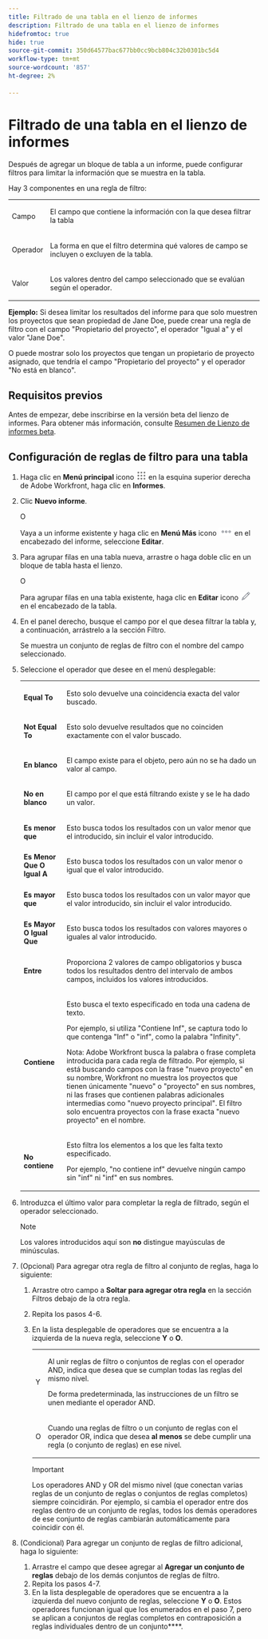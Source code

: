 ```yaml
---
title: Filtrado de una tabla en el lienzo de informes
description: Filtrado de una tabla en el lienzo de informes
hidefromtoc: true
hide: true
source-git-commit: 350d64577bac677bb0cc9bcb804c32b0301bc5d4
workflow-type: tm+mt
source-wordcount: '857'
ht-degree: 2%

---
```



# Filtrado de una tabla en el lienzo de informes

Después de agregar un bloque de tabla a un informe, puede configurar filtros para limitar la información que se muestra en la tabla.

Hay 3 componentes en una regla de filtro:

<table style="table-layout:auto"> 
 <col> 
 <col> 
 <tbody> 
  <tr> 
   <td role="rowheader">Campo</td> 
   <td> <p>El campo que contiene la información con la que desea filtrar la tabla</p> </td> 
  </tr> 
  <tr> 
   <td role="rowheader">Operador</td> 
   <td> <p>La forma en que el filtro determina qué valores de campo se incluyen o excluyen de la tabla. </p> </td> 
  </tr> 
  <tr> 
   <td role="rowheader">Valor</td> 
   <td> <p>Los valores dentro del campo seleccionado que se evalúan según el operador.</p> </td> 
  </tr> 
 </tbody> 
</table>

**Ejemplo:** Si desea limitar los resultados del informe para que solo muestren los proyectos que sean propiedad de Jane Doe, puede crear una regla de filtro con el campo &quot;Propietario del proyecto&quot;, el operador &quot;Igual a&quot; y el valor &quot;Jane Doe&quot;.

O puede mostrar solo los proyectos que tengan un propietario de proyecto asignado, que tendría el campo &quot;Propietario del proyecto&quot; y el operador &quot;No está en blanco&quot;.

## Requisitos previos

Antes de empezar, debe inscribirse en la versión beta del lienzo de informes. Para obtener más información, consulte [Resumen de Lienzo de informes beta](/help/quicksilver/product-announcements/betas/canvas-dashboards-beta/reporting-canvas-beta-overview.md).

## Configuración de reglas de filtro para una tabla

1. Haga clic en **Menú principal** icono ![](assets/main-menu-icon.png) en la esquina superior derecha de Adobe Workfront, haga clic en **Informes**.

1. Clic **Nuevo informe**.

   O

   Vaya a un informe existente y haga clic en **Menú Más** icono ![](assets/more-icon.png) en el encabezado del informe, seleccione **Editar**.

1. Para agrupar filas en una tabla nueva, arrastre o haga doble clic en un bloque de tabla hasta el lienzo.

   O

   Para agrupar filas en una tabla existente, haga clic en **Editar** icono ![](assets/edit-icon.png) en el encabezado de la tabla.

1. En el panel derecho, busque el campo por el que desea filtrar la tabla y, a continuación, arrástrelo a la sección Filtro.

   Se muestra un conjunto de reglas de filtro con el nombre del campo seleccionado.

1. Seleccione el operador que desee en el menú desplegable:

   <table style="table-layout:auto"> 
    <col> 
    <col> 
    <tbody> 
     <tr> 
      <td role="rowheader"><strong>Equal To</strong> </td> 
      <td> <p>Esto solo devuelve una coincidencia exacta del valor buscado.</p> </td> 
     </tr> 
     <tr> 
      <td role="rowheader"><strong>Not Equal To</strong> </td> 
      <td> <p>Esto solo devuelve resultados que no coinciden exactamente con el valor buscado.</p> </td> 
     </tr> 
     <tr> 
      <td role="rowheader"><strong>En blanco</strong> </td> 
      <td> <p>El campo existe para el objeto, pero aún no se ha dado un valor al campo.</p> </td> 
     </tr> 
     <tr> 
      <td role="rowheader"><strong>No en blanco</strong> </td> 
      <td> <p>El campo por el que está filtrando existe y se le ha dado un valor.</p> </td> 
     </tr> 
     <tr> 
      <td role="rowheader"><strong>Es menor que</strong> </td> 
      <td> <p>Esto busca todos los resultados con un valor menor que el introducido, sin incluir el valor introducido.</p> </td> 
     </tr> 
     <tr> 
      <td role="rowheader"><strong>Es Menor Que O Igual A</strong> </td> 
      <td> <p>Esto busca todos los resultados con un valor menor o igual que el valor introducido.</p> </td> 
     </tr> 
     <tr> 
      <td role="rowheader"><strong>Es mayor que</strong> </td> 
      <td> <p>Esto busca todos los resultados con un valor mayor que el valor introducido, sin incluir el valor introducido.</p> </td> 
     </tr> 
     <tr> 
      <td role="rowheader"><strong>Es Mayor O Igual Que</strong> </td> 
      <td> <p>Esto busca todos los resultados con valores mayores o iguales al valor introducido.</p> </td> 
     </tr> 
     <tr> 
      <td role="rowheader"><strong>Entre</strong> </td> 
      <td> <p>Proporciona 2 valores de campo obligatorios y busca todos los resultados dentro del intervalo de ambos campos, incluidos los valores introducidos.</p> </td> 
     </tr> 
     <tr> 
      <td role="rowheader"><strong>Contiene</strong> </td> 
      <td> <p>Esto busca el texto especificado en toda una cadena de texto.</p> <p>Por ejemplo, si utiliza "Contiene Inf", se captura todo lo que contenga "Inf" o "inf", como la palabra "Infinity".</p> <p>Nota: Adobe Workfront busca la palabra o frase completa introducida para cada regla de filtrado. Por ejemplo, si está buscando campos con la frase "nuevo proyecto" en su nombre, Workfront no muestra los proyectos que tienen únicamente "nuevo" o "proyecto" en sus nombres, ni las frases que contienen palabras adicionales intermedias como "nuevo proyecto principal". El filtro solo encuentra proyectos con la frase exacta "nuevo proyecto" en el nombre.</p> </td> 
     </tr> 
     <tr> 
      <td role="rowheader"><strong>No contiene</strong> </td> 
      <td> <p>Esto filtra los elementos a los que les falta texto especificado.</p> <p>Por ejemplo, "no contiene inf" devuelve ningún campo sin "inf" ni "inf" en sus nombres.</p> </td> 
     </tr> 
    </tbody> 
   </table>

1. Introduzca el último valor para completar la regla de filtrado, según el operador seleccionado.

   >[!NOTE]
   >
   >Los valores introducidos aquí son **no** distingue mayúsculas de minúsculas.

1. (Opcional) Para agregar otra regla de filtro al conjunto de reglas, haga lo siguiente:

   1. Arrastre otro campo a **Soltar para agregar otra regla** en la sección Filtros debajo de la otra regla.
   1. Repita los pasos 4-6.
   1. En la lista desplegable de operadores que se encuentra a la izquierda de la nueva regla, seleccione **Y** o **O**.

      <table style="table-layout:auto"> 
       <col> 
       </col> 
       <col> 
       </col> 
       <tbody> 
        <tr> 
         <td role="rowheader"> <p>Y</p> </td> 
         <td> <p>Al unir reglas de filtro o conjuntos de reglas con el operador AND, indica que desea que se cumplan todas las reglas del mismo nivel.</p> <p>De forma predeterminada, las instrucciones de un filtro se unen mediante el operador AND.</p> </td> 
        </tr> 
        <tr> 
         <td role="rowheader"> <p>O</p> </td> 
         <td> <p>Cuando una reglas de filtro o un conjunto de reglas con el operador OR, indica que desea <strong>al menos</strong> se debe cumplir una regla (o conjunto de reglas) en ese nivel.</p> </td> 
        </tr> 
       </tbody> 
      </table>

      >[!IMPORTANT]
      >
      >Los operadores AND y OR del mismo nivel (que conectan varias reglas de un conjunto de reglas o conjuntos de reglas completos) siempre coincidirán. Por ejemplo, si cambia el operador entre dos reglas dentro de un conjunto de reglas, todos los demás operadores de ese conjunto de reglas cambiarán automáticamente para coincidir con él.

1. (Condicional) Para agregar un conjunto de reglas de filtro adicional, haga lo siguiente:

   1. Arrastre el campo que desee agregar al **Agregar un conjunto de reglas** debajo de los demás conjuntos de reglas de filtro.
   1. Repita los pasos 4-7.
   1. En la lista desplegable de operadores que se encuentra a la izquierda del nuevo conjunto de reglas, seleccione **Y** o **O**. Estos operadores funcionan igual que los enumerados en el paso 7, pero se aplican a conjuntos de reglas completos en contraposición a reglas individuales dentro de un conjunto****.
